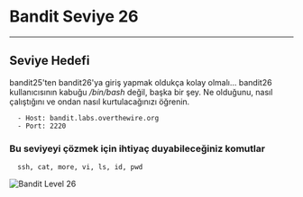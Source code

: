 
# Bandit Seviye 26

---

## Seviye Hedefi

bandit25'ten bandit26'ya giriş yapmak oldukça kolay olmalı… bandit26 kullanıcısının kabuğu */bin/bash* değil, başka bir şey. Ne olduğunu, nasıl çalıştığını ve ondan nasıl kurtulacağınızı öğrenin.

``` {.sh}
  - Host: bandit.labs.overthewire.org
  - Port: 2220
```

### Bu seviyeyi çözmek için ihtiyaç duyabileceğiniz komutlar

``` {.sh}
  ssh, cat, more, vi, ls, id, pwd
```

![Bandit Level 26](https://cdn.bulutbilisimciler.com/public/images/bandit/Bandit26.png)
